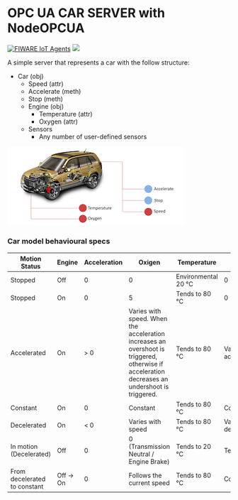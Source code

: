 # OPC UA CAR SERVER with NodeOPCUA

[![FIWARE IoT Agents](https://nexus.lab.fiware.org/repository/raw/public/badges/chapters/iot-agents.svg)](https://www.fiware.org/developers/catalogue/)
[![](https://nexus.lab.fiware.org/repository/raw/public/badges/stackoverflow/iot-agents.svg)](https://stackoverflow.com/questions/tagged/fiware+iot)

A simple server that represents a car with the follow structure:

-   Car (obj)
    -   Speed (attr)
    -   Accelerate (meth)
    -   Stop (meth)
    -   Engine (obj)
        -   Temperature (attr)
        -   Oxygen (attr)
    -   Sensors
        -   Any number of user-defined sensors

![Car Schema](https://github.com/Engineering-Research-and-Development/opc-ua-car-server/blob/master/img/car_schema.png)

### Car model behavioural specs

| Motion Status                | Engine    | Acceleration | Oxigen                                                                                                                                        | Temperature         | Speed                    |
| ---------------------------- | --------- | ------------ | --------------------------------------------------------------------------------------------------------------------------------------------- | ------------------- | ------------------------ |
| Stopped                      | Off       | 0            | 0                                                                                                                                             | Environmental 20 °C | 0                        |
| Stopped                      | On        | 0            | 5                                                                                                                                             | Tends to 80 °C      | 0                        |
| Accelerated                  | On        | > 0          | Varies with speed. When the acceleration increases an overshoot is triggered, otherwise if acceleration decreases an undershoot is triggered. | Tends to 80 °C      | Varies with acceleration |
| Constant                     | On        | 0            | Constant                                                                                                                                      | Tends to 80 °C      | Constant                 |
| Decelerated                  | On        | < 0          | Varies with speed                                                                                                                             | Tends to 80 °C      | Varies with deceleration |
| In motion (Decelerated)      | Off       | 0            | 0 (Transmission Neutral / Engine Brake)                                                                                                       | Tends to 20 °C      | Tends to 0               |
| From decelerated to constant | Off -> On | 0            | Follows the current speed                                                                                                                     | Tends to 80 °C      | Constant                 |
